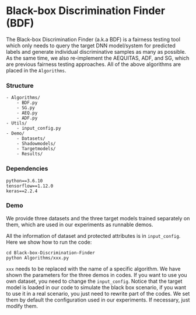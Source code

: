 # Black-box Discrimination Finder (BDF)
The Black-box Discrimination Finder (a.k.a BDF) is a fairness testing tool which only needs to query the target DNN model/system for predicted labels and   generate individual discriminative samples as many as possible. 
As the same time, we also re-implement the AEQUITAS, ADF, and SG, which are previous fairness testing approaches.
All of the above algorithms are placed in the `Algorithms`.


### Structure
```
- Algorithms/                 
    - BDF.py            
    - SG.py          
    - AEQ.py                  
    - ADF.py                  
- Utils/                      
    - input_config.py         
- Demo/
    - Datasets/
    - Shadowmodels/
    - Targetmodels/
    - Results/
```

### Dependencies
```
python==3.6.10
tensorflow==1.12.0
keras==2.2.4
```


### Demo
We provide three datasets and the three target models trained separately on them, which are used in our experiments as runnable demos.

All the information of dataset and protected attributes is in `input_config`. 
Here we show how to run the code:

```
cd Black-box-Discrimination-Finder
python Algorithms/xxx.py
```
`xxx` needs to be replaced with the name of a specific algorithm.
We have shown the parameters for the three demos in codes.
If you want to use you own dataset, you need to change the `input_config`.
Notice that the target model is loaded in our code to simulate the black box scenario, if you want to use it in a real scenario, you just need to rewrite part of the codes.
We set them by default the configuration used in our experiments.
If necessary, just modify them.



